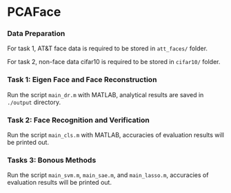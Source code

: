 # PCAFace

### Data Preparation

For task 1, AT&T face data is required to be stored in `att_faces/` folder. 

For task 2, non-face data cifar10 is required to be stored in `cifar10/` folder.

### Task 1: Eigen Face and Face Reconstruction

Run the script `main_dr.m` with MATLAB, analytical results are saved in `./output` directory. 

### Task 2: Face Recognition and Verification

Run the script `main_cls.m` with MATLAB, accuracies of evaluation results will be printed out. 

### Tasks 3: Bonous Methods

Run the script `main_svm.m`, `main_sae.m`, and `main_lasso.m`, accuracies of evaluation results will be printed out. 